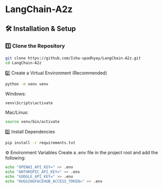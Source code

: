 # LangChain-A2z

## 🛠️ Installation & Setup

### 1️⃣ Clone the Repository
```bash
git clone https://github.com/Isha-upadhyay/LangChain-A2z.git
cd LangChain-A2z
```
2️⃣ Create a Virtual Environment (Recommended)
```bash
python -m venv venv
```
Windows:
```bash
venv\Scripts\activate
```
Mac/Linux:
```bash
source venv/bin/activate
```
3️⃣ Install Dependencies
```bash
pip install -r requirements.txt
```
⚙️ Environment Variables
Create a .env file in the project root and add the following:
```bash
echo "OPENAI_API_KEY=" >> .env
echo "ANTHROPIC_API_KEY=" >> .env
echo "GOOGLE_API_KEY=" >> .env
echo "HUGGINGFACEHUB_ACCESS_TOKEN=" >> .env
```
